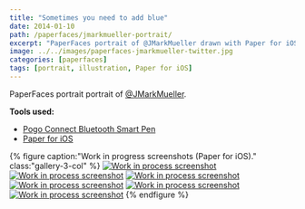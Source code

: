 ```yaml
---
title: "Sometimes you need to add blue"
date: 2014-01-10
path: /paperfaces/jmarkmueller-portrait/
excerpt: "PaperFaces portrait of @JMarkMueller drawn with Paper for iOS on an iPad."
image: ../../images/paperfaces-jmarkmueller-twitter.jpg
categories: [paperfaces]
tags: [portrait, illustration, Paper for iOS]
---
```


PaperFaces portrait portrait of [@JMarkMueller](https://twitter.com/JMarkMueller).

**Tools used:**

- [Pogo Connect Bluetooth Smart Pen](https://www.amazon.com/gp/product/B009K448L4/ref=as_li_ss_tl?ie=UTF8&camp=1789&creative=390957&creativeASIN=B009K448L4&linkCode=as2&tag=mademist-20)
- [Paper for iOS](https://paper.bywetransfer.com/)

{% figure caption:"Work in progress screenshots (Paper for iOS)." class:"gallery-3-col" %}
[![Work in process screenshot](../../images/paperfaces-jmarkmueller-process-1-600.jpg)](../../images/paperfaces-jmarkmueller-process-1-lg.jpg)
[![Work in process screenshot](../../images/paperfaces-jmarkmueller-process-2-600.jpg)](../../images/paperfaces-jmarkmueller-process-2-lg.jpg)
[![Work in process screenshot](../../images/paperfaces-jmarkmueller-process-3-600.jpg)](../../images/paperfaces-jmarkmueller-process-3-lg.jpg) [![Work in process screenshot](../../images/paperfaces-jmarkmueller-process-4-600.jpg)](../../images/paperfaces-jmarkmueller-process-4-lg.jpg)
[![Work in process screenshot](../../images/paperfaces-jmarkmueller-process-5-600.jpg)](../../images/paperfaces-jmarkmueller-process-5-lg.jpg)
[![Work in process screenshot](../../images/paperfaces-jmarkmueller-process-6-600.jpg)](../../images/paperfaces-jmarkmueller-process-6-lg.jpg)
{% endfigure %}
